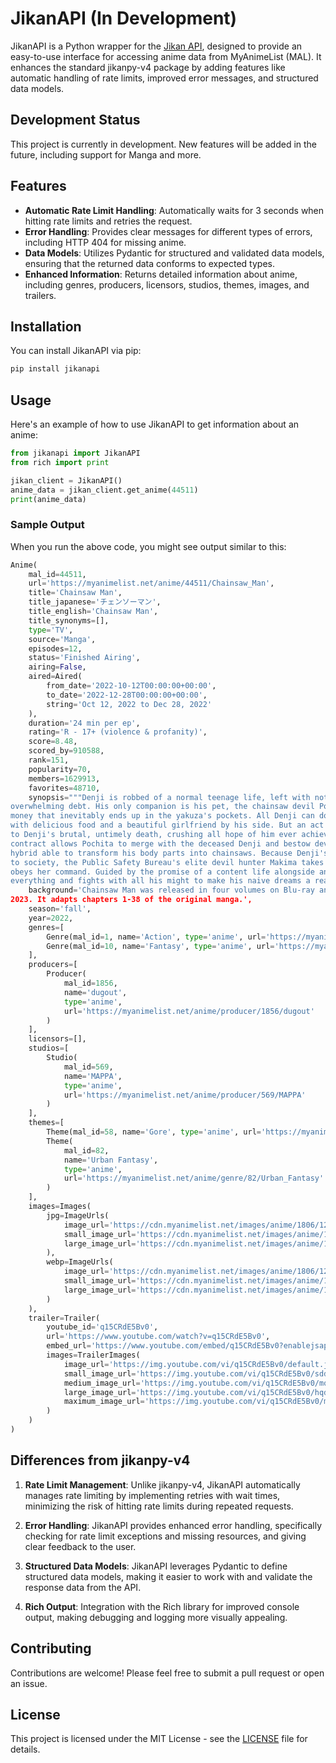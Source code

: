 # JikanAPI (In Development)

JikanAPI is a Python wrapper for the [Jikan API](https://jikan.moe/), designed to provide an easy-to-use interface for accessing anime data from MyAnimeList (MAL). It enhances the standard jikanpy-v4 package by adding features like automatic handling of rate limits, improved error messages, and structured data models.

## Development Status

This project is currently in development. New features will be added in the future, including support for Manga and more.

## Features

- **Automatic Rate Limit Handling**: Automatically waits for 3 seconds when hitting rate limits and retries the request.
- **Error Handling**: Provides clear messages for different types of errors, including HTTP 404 for missing anime.
- **Data Models**: Utilizes Pydantic for structured and validated data models, ensuring that the returned data conforms to expected types.
- **Enhanced Information**: Returns detailed information about anime, including genres, producers, licensors, studios, themes, images, and trailers.

## Installation

You can install JikanAPI via pip:

```bash
pip install jikanapi
```

## Usage

Here's an example of how to use JikanAPI to get information about an anime:

```python
from jikanapi import JikanAPI
from rich import print

jikan_client = JikanAPI()
anime_data = jikan_client.get_anime(44511)
print(anime_data)

```

### Sample Output

When you run the above code, you might see output similar to this:

```py
Anime(
    mal_id=44511,
    url='https://myanimelist.net/anime/44511/Chainsaw_Man',
    title='Chainsaw Man',
    title_japanese='チェンソーマン',
    title_english='Chainsaw Man',
    title_synonyms=[],
    type='TV',
    source='Manga',
    episodes=12,
    status='Finished Airing',
    airing=False,
    aired=Aired(
        from_date='2022-10-12T00:00:00+00:00',
        to_date='2022-12-28T00:00:00+00:00',
        string='Oct 12, 2022 to Dec 28, 2022'
    ),
    duration='24 min per ep',
    rating='R - 17+ (violence & profanity)',
    score=8.48,
    scored_by=910588,
    rank=151,
    popularity=70,
    members=1629913,
    favorites=48710,
    synopsis="""Denji is robbed of a normal teenage life, left with nothing but his deadbeat father's
overwhelming debt. His only companion is his pet, the chainsaw devil Pochita, with whom he slays devils for
money that inevitably ends up in the yakuza's pockets. All Denji can do is dream of a good, simple life: one
with delicious food and a beautiful girlfriend by his side. But an act of greedy betrayal by the yakuza leads
to Denji's brutal, untimely death, crushing all hope of him ever achieving happiness.\n\nRemarkably, an old
contract allows Pochita to merge with the deceased Denji and bestow devil powers on him, changing him into a
hybrid able to transform his body parts into chainsaws. Because Denji's new abilities pose a significant risk
to society, the Public Safety Bureau's elite devil hunter Makima takes him in, letting him live as long as he
obeys her command. Guided by the promise of a content life alongside an attractive woman, Denji devotes
everything and fights with all his might to make his naive dreams a reality""",
    background='Chainsaw Man was released in four volumes on Blu-ray and DVD from January 27, 2023 to April 28,
2023. It adapts chapters 1-38 of the original manga.',
    season='fall',
    year=2022,
    genres=[
        Genre(mal_id=1, name='Action', type='anime', url='https://myanimelist.net/anime/genre/1/Action'),
        Genre(mal_id=10, name='Fantasy', type='anime', url='https://myanimelist.net/anime/genre/10/Fantasy')
    ],
    producers=[
        Producer(
            mal_id=1856,
            name='dugout',
            type='anime',
            url='https://myanimelist.net/anime/producer/1856/dugout'
        )
    ],
    licensors=[],
    studios=[
        Studio(
            mal_id=569,
            name='MAPPA',
            type='anime',
            url='https://myanimelist.net/anime/producer/569/MAPPA'
        )
    ],
    themes=[
        Theme(mal_id=58, name='Gore', type='anime', url='https://myanimelist.net/anime/genre/58/Gore'),
        Theme(
            mal_id=82,
            name='Urban Fantasy',
            type='anime',
            url='https://myanimelist.net/anime/genre/82/Urban_Fantasy'
        )
    ],
    images=Images(
        jpg=ImageUrls(
            image_url='https://cdn.myanimelist.net/images/anime/1806/126216.jpg',
            small_image_url='https://cdn.myanimelist.net/images/anime/1806/126216t.jpg',
            large_image_url='https://cdn.myanimelist.net/images/anime/1806/126216l.jpg'
        ),
        webp=ImageUrls(
            image_url='https://cdn.myanimelist.net/images/anime/1806/126216.webp',
            small_image_url='https://cdn.myanimelist.net/images/anime/1806/126216t.webp',
            large_image_url='https://cdn.myanimelist.net/images/anime/1806/126216l.webp'
        )
    ),
    trailer=Trailer(
        youtube_id='q15CRdE5Bv0',
        url='https://www.youtube.com/watch?v=q15CRdE5Bv0',
        embed_url='https://www.youtube.com/embed/q15CRdE5Bv0?enablejsapi=1&wmode=opaque&autoplay=1',
        images=TrailerImages(
            image_url='https://img.youtube.com/vi/q15CRdE5Bv0/default.jpg',
            small_image_url='https://img.youtube.com/vi/q15CRdE5Bv0/sddefault.jpg',
            medium_image_url='https://img.youtube.com/vi/q15CRdE5Bv0/mqdefault.jpg',
            large_image_url='https://img.youtube.com/vi/q15CRdE5Bv0/hqdefault.jpg',
            maximum_image_url='https://img.youtube.com/vi/q15CRdE5Bv0/maxresdefault.jpg'
        )
    )
)
```

## Differences from jikanpy-v4

1. **Rate Limit Management**: Unlike jikanpy-v4, JikanAPI automatically manages rate limiting by implementing retries with wait times, minimizing the risk of hitting rate limits during repeated requests.

2. **Error Handling**: JikanAPI provides enhanced error handling, specifically checking for rate limit exceptions and missing resources, and giving clear feedback to the user.

3. **Structured Data Models**: JikanAPI leverages Pydantic to define structured data models, making it easier to work with and validate the response data from the API.

4. **Rich Output**: Integration with the Rich library for improved console output, making debugging and logging more visually appealing.

## Contributing

Contributions are welcome! Please feel free to submit a pull request or open an issue.

## License

This project is licensed under the MIT License - see the [LICENSE](LICENSE) file for details.
